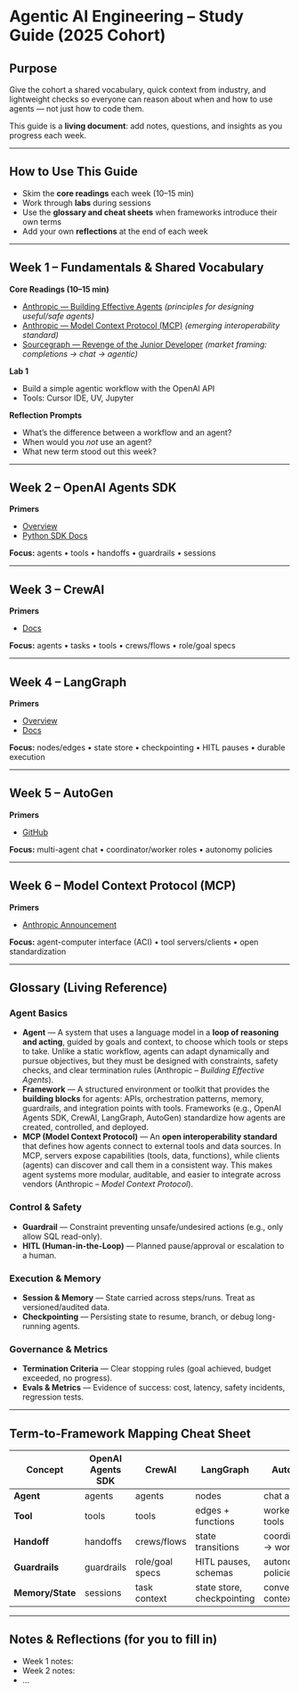 # Agentic AI Engineering – Study Guide (2025 Cohort)

## Purpose
Give the cohort a shared vocabulary, quick context from industry, and lightweight checks so everyone can reason about when and how to use agents — not just how to code them.  

This guide is a **living document**: add notes, questions, and insights as you progress each week.

---

## How to Use This Guide
- Skim the **core readings** each week (10–15 min)  
- Work through **labs** during sessions  
- Use the **glossary and cheat sheets** when frameworks introduce their own terms  
- Add your own **reflections** at the end of each week  

---

## Week 1 – Fundamentals & Shared Vocabulary

**Core Readings (10–15 min)**  
- [Anthropic — Building Effective Agents](https://www.anthropic.com/research/building-effective-agents) *(principles for designing useful/safe agents)*  
- [Anthropic — Model Context Protocol (MCP)](https://www.anthropic.com/news/model-context-protocol) *(emerging interoperability standard)*  
- [Sourcegraph — Revenge of the Junior Developer](https://sourcegraph.com/blog/revenge-of-the-junior-developer) *(market framing: completions → chat → agentic)*  

**Lab 1**  
- Build a simple agentic workflow with the OpenAI API  
- Tools: Cursor IDE, UV, Jupyter  

**Reflection Prompts**  
- What’s the difference between a workflow and an agent?  
- When would you *not* use an agent?  
- What new term stood out this week?  

---

## Week 2 – OpenAI Agents SDK
**Primers**  
- [Overview](https://platform.openai.com/docs/guides/agents)  
- [Python SDK Docs](https://openai.github.io/openai-agents-python/)  

**Focus:** agents • tools • handoffs • guardrails • sessions  

---

## Week 3 – CrewAI
**Primers**  
- [Docs](https://docs.crewai.com)  

**Focus:** agents • tasks • tools • crews/flows • role/goal specs  

---

## Week 4 – LangGraph
**Primers**  
- [Overview](https://www.langchain.com/langgraph)  
- [Docs](https://langchain-ai.github.io/langgraph/)  

**Focus:** nodes/edges • state store • checkpointing • HITL pauses • durable execution  

---

## Week 5 – AutoGen
**Primers**  
- [GitHub](https://github.com/microsoft/autogen)  

**Focus:** multi-agent chat • coordinator/worker roles • autonomy policies  

---

## Week 6 – Model Context Protocol (MCP)
**Primers**  
- [Anthropic Announcement](https://www.anthropic.com/news/model-context-protocol)  

**Focus:** agent-computer interface (ACI) • tool servers/clients • open standardization  

---

## Glossary (Living Reference)

### Agent Basics  
- **Agent** — A system that uses a language model in a **loop of reasoning and acting**, guided by goals and context, to choose which tools or steps to take. Unlike a static workflow, agents can adapt dynamically and pursue objectives, but they must be designed with constraints, safety checks, and clear termination rules (Anthropic – *Building Effective Agents*).  
- **Framework** — A structured environment or toolkit that provides the **building blocks** for agents: APIs, orchestration patterns, memory, guardrails, and integration points with tools. Frameworks (e.g., OpenAI Agents SDK, CrewAI, LangGraph, AutoGen) standardize how agents are created, controlled, and deployed.  
- **MCP (Model Context Protocol)** — An **open interoperability standard** that defines how agents connect to external tools and data sources. In MCP, servers expose capabilities (tools, data, functions), while clients (agents) can discover and call them in a consistent way. This makes agent systems more modular, auditable, and easier to integrate across vendors (Anthropic – *Model Context Protocol*).  

### Control & Safety  
- **Guardrail** — Constraint preventing unsafe/undesired actions (e.g., only allow SQL read-only).  
- **HITL (Human-in-the-Loop)** — Planned pause/approval or escalation to a human.  

### Execution & Memory  
- **Session & Memory** — State carried across steps/runs. Treat as versioned/audited data.  
- **Checkpointing** — Persisting state to resume, branch, or debug long-running agents.  

### Governance & Metrics  
- **Termination Criteria** — Clear stopping rules (goal achieved, budget exceeded, no progress).  
- **Evals & Metrics** — Evidence of success: cost, latency, safety incidents, regression tests.  

---

## Term-to-Framework Mapping Cheat Sheet

| Concept            | OpenAI Agents SDK   | CrewAI             | LangGraph                           | AutoGen                       |
|--------------------|----------------------|--------------------|-------------------------------------|-------------------------------|
| **Agent**          | agents              | agents             | nodes                               | chat agents                   |
| **Tool**           | tools               | tools              | edges + functions                   | workers / tools               |
| **Handoff**        | handoffs            | crews/flows        | state transitions                   | coordinator → worker           |
| **Guardrails**     | guardrails          | role/goal specs    | HITL pauses, schemas                | autonomy policies              |
| **Memory/State**   | sessions            | task context       | state store, checkpointing          | conversation context           |

---

## Notes & Reflections (for you to fill in)
- Week 1 notes:  
- Week 2 notes:  
- …  
